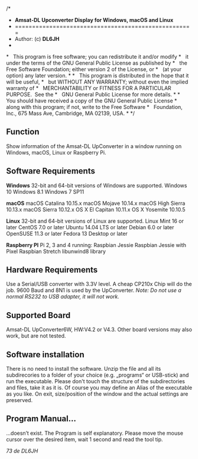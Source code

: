 /*
* **Amsat-DL Upconverter Display for Windows, macOS and Linux**
* ====================================================
* Author: (c) **DL6JH**
*
*   This program is free software; you can redistribute it and/or modify
*   it under the terms of the GNU General Public License as published by
*   the Free Software Foundation; either version 2 of the License, or
*   (at your option) any later version.
*
*   This program is distributed in the hope that it will be useful,
*   but WITHOUT ANY WARRANTY; without even the implied warranty of
*   MERCHANTABILITY or FITNESS FOR A PARTICULAR PURPOSE.  See the
*   GNU General Public License for more details.
*
*   You should have received a copy of the GNU General Public License
*   along with this program; if not, write to the Free Software
*   Foundation, Inc., 675 Mass Ave, Cambridge, MA 02139, USA.
* 
*/

## Function

Show information of the Amsat-DL UpConverter in a window running on Windows, macOS, Linux or Raspberry Pi.

## Software Requirements

**Windows**
32-bit and 64-bit versions of Windows are supported.
Windows 10
Windows 8.1
Windows 7 SP11

**macOS**
macOS Catalina 10.15.x
macOS Mojave 10.14.x
macOS High Sierra 10.13.x
macOS Sierra 10.12.x
OS X El Capitan 10.11.x
OS X Yosemite 10.10.5

**Linux**
32-bit and 64-bit versions of Linux are supported.
Linux Mint 16 or later
CentOS 7.0 or later
Ubuntu 14.04 LTS or later
Debian 6.0 or later
OpenSUSE 11.3 or later
Fedora 13 Desktop or later

**Raspberry PI**
Pi 2, 3 and 4 running:
Raspbian Jessie
Raspbian Jessie with Pixel
Raspbian Stretch
libunwind8 library

## Hardware Requirements

Use a Serial/USB converter with 3.3V level. A cheap CP210x Chip will do the job. 
9600 Baud and 8N1 is used by the UpConverter.
*Note: Do not use a normal RS232 to USB adapter, it will not work.*

## Supported Board
Amsat-DL UpConverter6W, HW:V4.2 or V4.3. Other board versions may also work, but are not tested.

## Software installation

There is no need to install the software. Unzip the file and all its subdirecories to a folder of your choice (e.g. „programs“ or USB-stick) and run the executable.
Please don't touch the structure of the subdirectories and files, take it as it is. Of course you may define an Alias of the executable as you like.
On exit, size/position of the window and the actual settings are preserved.

## Program Manual...

…doesn’t exist. The Program is self explanatory. Please move the mouse cursor over the desired item, wait 1 second and read the tool tip.

*73 de DL6JH*
